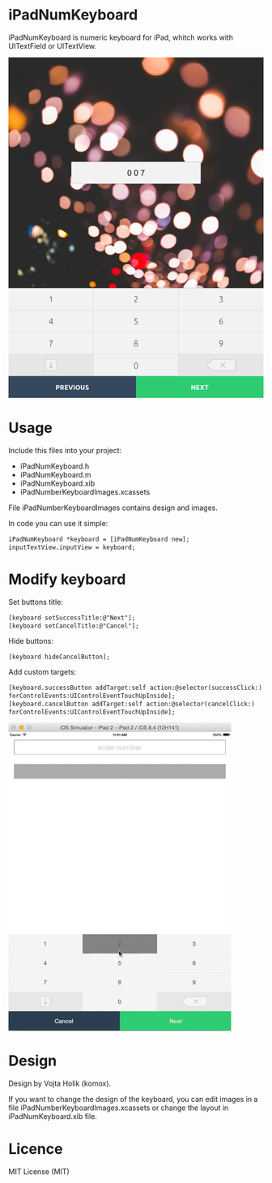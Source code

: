 # iPadNumKeyboard

iPadNumKeyboard is numeric keyboard for iPad, whitch works with UITextField or UITextView. 

![alt tag](https://github.com/zaachi/iPadNumKeyboard/blob/master/readmeImages/ipadkey.png?raw=true)
 
# Usage

Include this files into your project: 
 
- iPadNumKeyboard.h
- iPadNumKeyboard.m
- iPadNumKeyboard.xib
- iPadNumberKeyboardImages.xcassets
 
File iPadNumberKeyboardImages contains design and images. 
 
In code you can use it simple: 


    iPadNumKeyboard *keyboard = [iPadNumKeyboard new];
    inputTextView.inputView = keyboard;


# Modify keyboard

Set buttons title: 


    [keyboard setSuccessTitle:@"Next"];
    [keyboard setCancelTitle:@"Cancel"];

Hide buttons:


    [keyboard hideCancelButton];

Add custom targets: 


    [keyboard.successButton addTarget:self action:@selector(successClick:) forControlEvents:UIControlEventTouchUpInside];
    [keyboard.cancelButton addTarget:self action:@selector(cancelClick:) forControlEvents:UIControlEventTouchUpInside];

![alt tag](https://github.com/zaachi/iPadNumKeyboard/blob/master/readmeImages/ipadkey.gif?raw=true)

# Design

Design by Vojta Holik (komox). 

If you want to change the design of the keyboard, you can edit images in a file iPadNumberKeyboardImages.xcassets  or change the layout in iPadNumKeyboard.xib file.
 
# Licence
 
MIT License (MIT)
